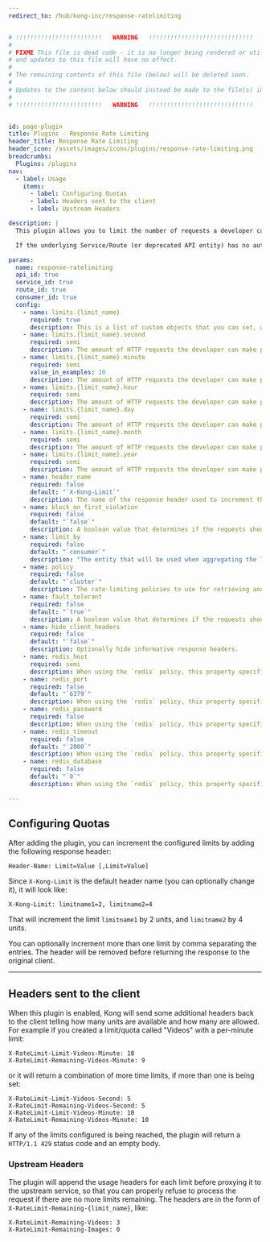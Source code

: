 ```yaml
---
redirect_to: /hub/kong-inc/response-ratelimiting


# !!!!!!!!!!!!!!!!!!!!!!!!   WARNING   !!!!!!!!!!!!!!!!!!!!!!!!!!!!!
#
# FIXME This file is dead code - it is no longer being rendered or utilized,
# and updates to this file will have no effect.
#
# The remaining contents of this file (below) will be deleted soon.
#
# Updates to the content below should instead be made to the file(s) in /app/_hub/
#
# !!!!!!!!!!!!!!!!!!!!!!!!   WARNING   !!!!!!!!!!!!!!!!!!!!!!!!!!!!!


id: page-plugin
title: Plugins - Response Rate Limiting
header_title: Response Rate Limiting
header_icon: /assets/images/icons/plugins/response-rate-limiting.png
breadcrumbs:
  Plugins: /plugins
nav:
  - label: Usage
    items:
      - label: Configuring Quotas
      - label: Headers sent to the client
      - label: Upstream Headers

description: |
  This plugin allows you to limit the number of requests a developer can make based on a custom response header returned by the upstream service. You can arbitrary set as many rate-limiting objects (or quotas) as you want and instruct Kong to increase or decrease them by any number of units. Each custom rate-limiting object can limit the inbound requests per seconds, minutes, hours, days, months or years.

  If the underlying Service/Route (or deprecated API entity) has no authentication layer, the **Client IP** address will be used, otherwise the Consumer will be used if an authentication plugin has been configured.

params:
  name: response-ratelimiting
  api_id: true
  service_id: true
  route_id: true
  consumer_id: true
  config:
    - name: limits.{limit_name}
      required: true
      description: This is a list of custom objects that you can set, with arbitrary names set in the `{limit_name`} placeholder, like `config.limits.sms.minute=20` if your object is called "SMS".
    - name: limits.{limit_name}.second
      required: semi
      description: The amount of HTTP requests the developer can make per second. At least one limit must exist.
    - name: limits.{limit_name}.minute
      required: semi
      value_in_examples: 10
      description: The amount of HTTP requests the developer can make per minute. At least one limit must exist.
    - name: limits.{limit_name}.hour
      required: semi
      description: The amount of HTTP requests the developer can make per hour. At least one limit must exist.
    - name: limits.{limit_name}.day
      required: semi
      description: The amount of HTTP requests the developer can make per day. At least one limit must exist.
    - name: limits.{limit_name}.month
      required: semi
      description: The amount of HTTP requests the developer can make per month. At least one limit must exist.
    - name: limits.{limit_name}.year
      required: semi
      description: The amount of HTTP requests the developer can make per year. At least one limit must exist.
    - name: header_name
      required: false
      default: "`X-Kong-Limit`"
      description: The name of the response header used to increment the counters.
    - name: block_on_first_violation
      required: false
      default: "`false`"
      description: A boolean value that determines if the requests should be blocked as soon as one limit is being exceeded. This will block requests that are supposed to consume other limits too.
    - name: limit_by
      required: false
      default: "`consumer`"
      description: "The entity that will be used when aggregating the limits: `consumer`, `credential`, `ip`. If the `consumer` or the `credential` cannot be determined, the system will always fallback to `ip`."
    - name: policy
      required: false
      default: "`cluster`"
      description: The rate-limiting policies to use for retrieving and incrementing the limits. Available values are `local` (counters will be stored locally in-memory on the node), `cluster` (counters are stored in the datastore and shared across the nodes) and `redis` (counters are stored on a Redis server and will be shared across the nodes).
    - name: fault_tolerant
      required: false
      default: "`true`"
      description: A boolean value that determines if the requests should be proxied even if Kong has troubles connecting a third-party datastore. If `true` requests will be proxied anyways effectively disabling the rate-limiting function until the datastore is working again. If `false` then the clients will see `500` errors.
    - name: hide_client_headers
      required: false
      default: "`false`"
      description: Optionally hide informative response headers.
    - name: redis_host
      required: semi
      description: When using the `redis` policy, this property specifies the address to the Redis server.
    - name: redis_port
      required: false
      default: "`6379`"
      description: When using the `redis` policy, this property specifies the port of the Redis server.
    - name: redis_password
      required: false
      description: When using the `redis` policy, this property specifies the password to connect to the Redis server.
    - name: redis_timeout
      required: false
      default: "`2000`"
      description: When using the `redis` policy, this property specifies the timeout in milliseconds of any command submitted to the Redis server.
    - name: redis_database
      required: false
      default: "`0`"
      description: When using the `redis` policy, this property specifies Redis database to use.

---
```


## Configuring Quotas

After adding the plugin, you can increment the configured limits by adding the following response header:

```
Header-Name: Limit=Value [,Limit=Value]
```

Since `X-Kong-Limit` is the default header name (you can optionally change it), it will look like:

```
X-Kong-Limit: limitname1=2, limitname2=4
```

That will increment the limit `limitname1` by 2 units, and `limitname2` by 4 units.

You can optionally increment more than one limit by comma separating the entries. The header will be removed before returning the response to the original client.

----

## Headers sent to the client

When this plugin is enabled, Kong will send some additional headers back to the client telling how many units are available and how many are allowed. For example if you created a limit/quota called "Videos" with a per-minute limit:

```
X-RateLimit-Limit-Videos-Minute: 10
X-RateLimit-Remaining-Videos-Minute: 9
```

or it will return a combination of more time limits, if more than one is being set:

```
X-RateLimit-Limit-Videos-Second: 5
X-RateLimit-Remaining-Videos-Second: 5
X-RateLimit-Limit-Videos-Minute: 10
X-RateLimit-Remaining-Videos-Minute: 10
```

If any of the limits configured is being reached, the plugin will return a `HTTP/1.1 429` status code and an empty body.

### Upstream Headers

The plugin will append the usage headers for each limit before proxying it to the upstream service, so that you can properly refuse to process the request if there are no more limits remaining. The headers are in the form of `X-RateLimit-Remaining-{limit_name}`, like:

```
X-RateLimit-Remaining-Videos: 3
X-RateLimit-Remaining-Images: 0
```

[api-object]: /latest/admin-api/#api-object
[configuration]: /latest/configuration
[consumer-object]: /latest/admin-api/#consumer-object
[faq-authentication]: /about/faq/#how-can-i-add-an-authentication-layer-on-a-microservice/api?
